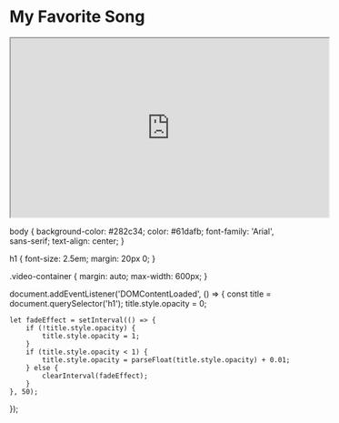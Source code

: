 <!DOCTYPE html>
<html lang="en">
<head>
    <meta charset="UTF-8">
    <meta name="viewport" content="width=device-width, initial-scale=1.0">
    <title>My Favorite Song</title>
    <link rel="stylesheet" href="styles.css">
</head>
<body>
    <h1>My Favorite Song</h1>
    <div class="video-container">
        <iframe width="560" height="315" src="https://youtu.be/Y0ORhLyJWuc?si=lMvfWUDHwpJX3_0e" allowfullscreen></iframe>
    </div>
    <script src="script.js"></script>
</body>
</html>

body {
    background-color: #282c34;
    color: #61dafb;
    font-family: 'Arial', sans-serif;
    text-align: center;
}

h1 {
    font-size: 2.5em;
    margin: 20px 0;
}

.video-container {
    margin: auto;
    max-width: 600px;
}

document.addEventListener('DOMContentLoaded', () => {
    const title = document.querySelector('h1');
    title.style.opacity = 0;

    let fadeEffect = setInterval(() => {
        if (!title.style.opacity) {
            title.style.opacity = 1;
        }
        if (title.style.opacity < 1) {
            title.style.opacity = parseFloat(title.style.opacity) + 0.01;
        } else {
            clearInterval(fadeEffect);
        }
    }, 50);
});
